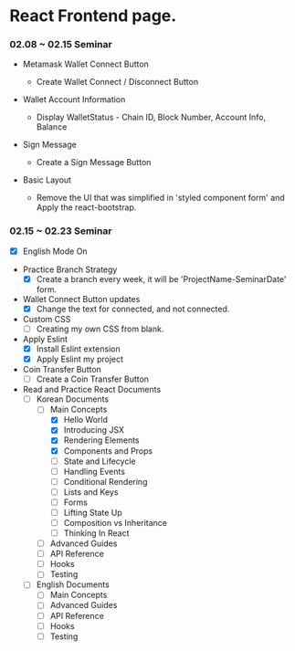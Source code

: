 # React Frontend page.

### 02.08 ~ 02.15 Seminar
- Metamask Wallet Connect Button
	- Create Wallet Connect / Disconnect Button

- Wallet Account Information
	- Display WalletStatus - Chain ID, Block Number, Account Info, Balance

- Sign Message
	- Create a Sign Message Button

- Basic Layout
	- Remove the UI that was simplified in 'styled component form' and Apply the react-bootstrap.

### 02.15 ~ 02.23 Seminar
- [x] English Mode On

- Practice Branch Strategy
	- [x] Create a branch every week, it will be 'ProjectName-SeminarDate' form.

- Wallet Connect Button updates
	- [x] Change the text for connected, and not connected.

- Custom CSS
	-	[ ] Creating my own CSS from blank.

- Apply Eslint
	- [x] Install Eslint extension
	- [x] Apply Eslint my project

- Coin Transfer Button
	- [ ] Create a Coin Transfer Button

- Read and Practice React Documents
	- [ ] Korean Documents
		- [ ] Main Concepts
			- [x] Hello World
			- [x] Introducing JSX
			- [x] Rendering Elements
			- [x] Components and Props
			- [ ] State and Lifecycle
			- [ ] Handling Events
			- [ ] Conditional Rendering
			- [ ] Lists and Keys
			- [ ] Forms
			- [ ] Lifting State Up
			- [ ] Composition vs Inheritance
			- [ ] Thinking In React
		- [ ] Advanced Guides
		- [ ] API Reference
		- [ ] Hooks
		- [ ] Testing
	- [ ] English Documents
		- [ ] Main Concepts
		- [ ] Advanced Guides
		- [ ] API Reference
		- [ ] Hooks
		- [ ] Testing